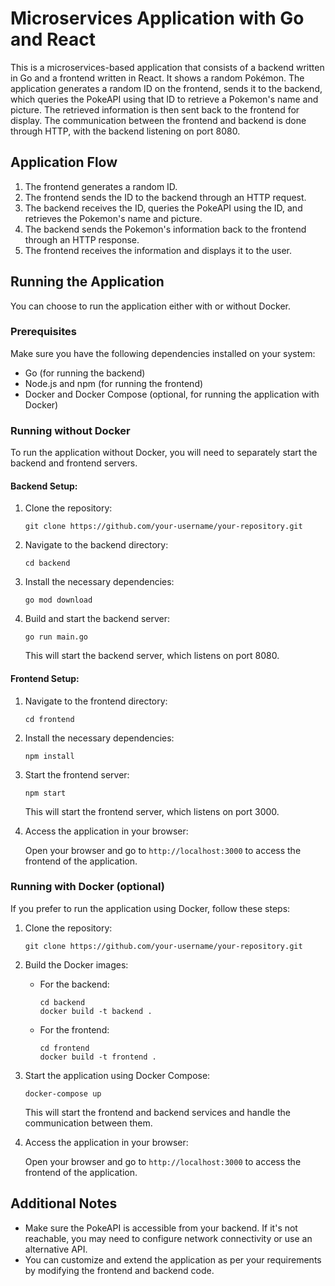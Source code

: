 # Microservices Application with Go and React

This is a microservices-based application that consists of a backend written in Go and a frontend written in React. It shows a random Pokémon.
The application generates a random ID on the frontend, sends it to the backend, which queries the PokeAPI using that ID to retrieve a Pokemon's name and picture. The retrieved information is then sent back to the frontend for display. The communication between the frontend and backend is done through HTTP, with the backend listening on port 8080.

## Application Flow

1. The frontend generates a random ID.
2. The frontend sends the ID to the backend through an HTTP request.
3. The backend receives the ID, queries the PokeAPI using the ID, and retrieves the Pokemon's name and picture.
4. The backend sends the Pokemon's information back to the frontend through an HTTP response.
5. The frontend receives the information and displays it to the user.

## Running the Application

You can choose to run the application either with or without Docker.

### Prerequisites

Make sure you have the following dependencies installed on your system:

- Go (for running the backend)
- Node.js and npm (for running the frontend)
- Docker and Docker Compose (optional, for running the application with Docker)

### Running without Docker

To run the application without Docker, you will need to separately start the backend and frontend servers.

#### Backend Setup:

1. Clone the repository:

   ```
   git clone https://github.com/your-username/your-repository.git
   ```

2. Navigate to the backend directory:

   ```
   cd backend
   ```

3. Install the necessary dependencies:

   ```
   go mod download
   ```

4. Build and start the backend server:

   ```
   go run main.go
   ```

   This will start the backend server, which listens on port 8080.

#### Frontend Setup:

1. Navigate to the frontend directory:

   ```
   cd frontend
   ```

2. Install the necessary dependencies:

   ```
   npm install
   ```

3. Start the frontend server:

   ```
   npm start
   ```

   This will start the frontend server, which listens on port 3000.

4. Access the application in your browser:

   Open your browser and go to `http://localhost:3000` to access the frontend of the application.

### Running with Docker (optional)

If you prefer to run the application using Docker, follow these steps:

1. Clone the repository:

   ```
   git clone https://github.com/your-username/your-repository.git
   ```

2. Build the Docker images:

   - For the backend:

     ```
     cd backend
     docker build -t backend .
     ```

   - For the frontend:

     ```
     cd frontend
     docker build -t frontend .
     ```

3. Start the application using Docker Compose:

   ```
   docker-compose up
   ```

   This will start the frontend and backend services and handle the communication between them.

4. Access the application in your browser:

   Open your browser and go to `http://localhost:3000` to access the frontend of the application.

## Additional Notes

- Make sure the PokeAPI is accessible from your backend. If it's not reachable, you may need to configure network connectivity or use an alternative API.
- You can customize and extend the application as per your requirements by modifying the frontend and backend code.
